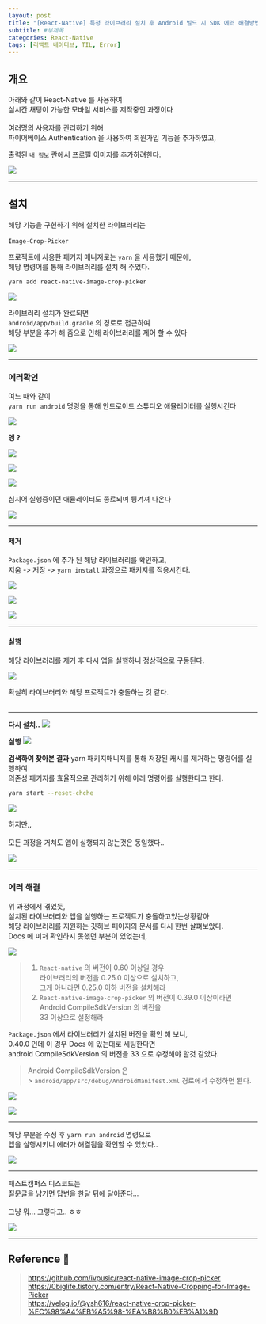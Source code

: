 ```yaml
---
layout: post
title: "[React-Native] 특정 라이브러리 설치 후 Android 빌드 시 SDK 에러 해결방법"
subtitle: #부제목
categories: React-Native
tags: [리액트 네이티브, TIL, Error]
---
```


## 개요

아래와 같이 React-Native 를 사용하여<br>
실시간 채팅이 가능한 모바일 서비스를 제작중인 과정이다<br>
<br>
여러명의 사용자를 관리하기 위해<br>
파이어베이스 Authentication 을 사용하여
회원가입 기능을 추가하였고,<br>

출력된 `내 정보` 란에서 프로필 이미지를 추가하려한다.

![](https://img1.daumcdn.net/thumb/R1280x0/?scode=mtistory2&fname=https%3A%2F%2Fblog.kakaocdn.net%2Fdn%2FVdOsl%2FbtsoiZXjbSF%2FtCgPWb3cAAf8g8oCbvVOHK%2Fimg.png)

---

## 설치

해당 기능을 구현하기 위해 설치한 라이브러리는<br>
<br>
`Image-Crop-Picker`<Br>

프로젝트에 사용한 패키지 매니저로는 `yarn` 을 사용했기 때문에,<br>
해당 명령어를 통해 라이브러리를 설치 해 주었다.

```bash
yarn add react-native-image-crop-picker
```

![](https://img1.daumcdn.net/thumb/R1280x0/?scode=mtistory2&fname=https%3A%2F%2Fblog.kakaocdn.net%2Fdn%2FXYgsr%2FbtsohYRPL9L%2FIrVn3cFaKaqOt3Kx86zxkK%2Fimg.jpg)

라이브러리 설치가 완료되면<br>
`android/app/build.gradle` 의 경로로 접근하여<br>
해당 부분을 추가 해 줌으로 인해 라이브러리를 제어 할 수 있다

![](https://img1.daumcdn.net/thumb/R1280x0/?scode=mtistory2&fname=https%3A%2F%2Fblog.kakaocdn.net%2Fdn%2FB7Nye%2Fbtsoe1WJRfQ%2Fp9RA190uRHkff4S7jUUufK%2Fimg.png)

---

### 에러확인

여느 때와 같이<bR>
`yarn run android` 명령을 통해 안드로이드 스튜디오 애뮬레이터를 실행시킨다<br>

![](https://img1.daumcdn.net/thumb/R1280x0/?scode=mtistory2&fname=https%3A%2F%2Fblog.kakaocdn.net%2Fdn%2FcnBVdq%2FbtsogXMF762%2F4s86dU1ApGkSgKKfL06M30%2Fimg.jpg)

**엥 ?**

![](https://img1.daumcdn.net/thumb/R1280x0/?scode=mtistory2&fname=https%3A%2F%2Fblog.kakaocdn.net%2Fdn%2FqkzUJ%2Fbtsog0bqhLD%2FFhPb5pfCIPYiLVnBobKnM0%2Fimg.jpg)

![](https://img1.daumcdn.net/thumb/R1280x0/?scode=mtistory2&fname=https%3A%2F%2Fblog.kakaocdn.net%2Fdn%2FbLfXVg%2Fbtsofs7JNPF%2FCVOO5BAY2AVfwIdJ6FtK70%2Fimg.jpg)

![](https://img1.daumcdn.net/thumb/R1280x0/?scode=mtistory2&fname=https%3A%2F%2Fblog.kakaocdn.net%2Fdn%2FcRj0xD%2FbtsohXZHq0x%2FwoRRMpJVRmMzJke9zwUdy1%2Fimg.jpg)

심지어 실행중이던 애뮬레이터도 종료되며 튕겨져 나온다

![](https://img1.daumcdn.net/thumb/R1280x0/?scode=mtistory2&fname=https%3A%2F%2Fblog.kakaocdn.net%2Fdn%2FbhOpmV%2FbtsofoYp6TP%2FPkC5MH3y7EONQ6ElGUVoo0%2Fimg.jpg)

---

#### 제거

`Package.json` 에 추가 된 해당 라이브러리를 확인하고,<br>
지움 -> 저장 -> `yarn install` 과정으로 패키지를 적용시킨다.

![](https://img1.daumcdn.net/thumb/R1280x0/?scode=mtistory2&fname=https%3A%2F%2Fblog.kakaocdn.net%2Fdn%2FuVEK7%2FbtsohpWuWnv%2Fbavz2h8bKQoIx8J1OlkpTk%2Fimg.png)

![](https://img1.daumcdn.net/thumb/R1280x0/?scode=mtistory2&fname=https%3A%2F%2Fblog.kakaocdn.net%2Fdn%2FbAa5N9%2FbtsogYSmNNB%2FoKuaVvWWvav6FYfyP9JrLK%2Fimg.jpg)

![](https://img1.daumcdn.net/thumb/R1280x0/?scode=mtistory2&fname=https%3A%2F%2Fblog.kakaocdn.net%2Fdn%2FbDDQPc%2Fbtsoe2H7fks%2FG5WITZgGkHXALGKkkvGVKK%2Fimg.jpg)

---

#### 실행

해당 라이브러리를 제거 후 다시 앱을 실행하니 정상적으로 구동된다.

![](https://img1.daumcdn.net/thumb/R1280x0/?scode=mtistory2&fname=https%3A%2F%2Fblog.kakaocdn.net%2Fdn%2FmSShb%2FbtsokDzLXAg%2FYz7NGxYlMItzaEi0POnbmk%2Fimg.jpg)

확실히 라이브러리와 해당 프로젝트가 충돌하는 것 같다.<br>
<br>

---

**다시 설치..**
![](https://img1.daumcdn.net/thumb/R1280x0/?scode=mtistory2&fname=https%3A%2F%2Fblog.kakaocdn.net%2Fdn%2Fb4R0JG%2FbtsoiYKQABW%2FlVBht1Iukx76XjqOHFUk5k%2Fimg.jpg)

**실행**
![](https://img1.daumcdn.net/thumb/R1280x0/?scode=mtistory2&fname=https%3A%2F%2Fblog.kakaocdn.net%2Fdn%2Fc52k9a%2Fbtsoi0aNT0J%2F9QybdtpEhHpWHOTsprdUr1%2Fimg.jpg)

**검색하여 찾아본 결과**
yarn 패키지매니저를 통해 저장된 캐시를 제거하는 명령어를 실행하여<br>
의존성 패키지를 효율적으로 관리하기 위해 아래 명령어를 실행한다고 한다.

```bash
yarn start --reset-chche
```

![](https://img1.daumcdn.net/thumb/R1280x0/?scode=mtistory2&fname=https%3A%2F%2Fblog.kakaocdn.net%2Fdn%2FWtRhb%2FbtsofNXWtuN%2FdpOWEMcB6uJRZZFEyFoVtk%2Fimg.jpg)

하지만,,<br>
<br>
모든 과정을 거쳐도 앱이 실행되지 않는것은 동일했다..

![](https://img1.daumcdn.net/thumb/R1280x0/?scode=mtistory2&fname=https%3A%2F%2Fblog.kakaocdn.net%2Fdn%2Fc52k9a%2Fbtsoi0aNT0J%2F9QybdtpEhHpWHOTsprdUr1%2Fimg.jpg)

---

### 에러 해결

위 과정에서 겪었듯,<br>
설치된 라이브러리와 앱을 실행하는 프로젝트가 충돌하고있는상황같아<br>
해당 라이브러리를 지원하는 깃허브 페이지의 문서를 다시 한번 살펴보았다.<br>
Docs 에 미처 확인하지 못했던 부분이 있었는데,

![](https://img1.daumcdn.net/thumb/R1280x0/?scode=mtistory2&fname=https%3A%2F%2Fblog.kakaocdn.net%2Fdn%2FkH5fe%2FbtsoeH5nYkU%2FBSrSCYriT8KE9bgKwpK0F1%2Fimg.png)

> 1. `React-native` 의 버전이 0.60 이상일 경우<br>
>    라이브러리의 버전을 0.25.0 이상으로 설치하고,<br>
>    그게 아니라면 0.25.0 이하 버전을 설치해라<br>
> 2. `React-native-image-crop-picker` 의 버전이 0.39.0 이상이라면<br>
>    Android CompileSdkVersion 의 버전을<br>
>    33 이상으로 설정해라

`Package.json` 에서 라이브러리가 설치된 버전을 확인 해 보니,<br>
0.40.0 인데 이 경우 Docs 에 있는대로 세팅한다면<br>
android CompileSdkVersion 의 버전을 33 으로 수정해야 할것 같았다.

> Android CompileSdkVersion 은<br> > `android/app/src/debug/AndroidManifest.xml` 경로에서 수정하면 된다.

![](https://img1.daumcdn.net/thumb/R1280x0/?scode=mtistory2&fname=https%3A%2F%2Fblog.kakaocdn.net%2Fdn%2FuVEK7%2FbtsohpWuWnv%2Fbavz2h8bKQoIx8J1OlkpTk%2Fimg.png)

![](https://img1.daumcdn.net/thumb/R1280x0/?scode=mtistory2&fname=https%3A%2F%2Fblog.kakaocdn.net%2Fdn%2FygMl6%2FbtsogZ4D7pI%2FbnafqdafkrixTT9oYMyvY1%2Fimg.png)

---

해당 부분을 수정 후 `yarn run android` 명령으로<br>
앱을 실행시키니 에러가 해결됨을 확인할 수 있었다..

![](https://img1.daumcdn.net/thumb/R1280x0/?scode=mtistory2&fname=https%3A%2F%2Fblog.kakaocdn.net%2Fdn%2FmSShb%2FbtsokDzLXAg%2FYz7NGxYlMItzaEi0POnbmk%2Fimg.jpg)

---

패스트캠퍼스 디스코드는<br>
질문글을 남기면 답변을 한달 뒤에 달아준다...<br>
<br>
그냥 뭐... 그렇다고.. ㅎㅎ

![](https://img1.daumcdn.net/thumb/R1280x0/?scode=mtistory2&fname=https%3A%2F%2Fblog.kakaocdn.net%2Fdn%2FdhheUL%2FbtsofrnvmES%2FkqNmtwKL5uGPD95Us2ATH0%2Fimg.png)

---

## Reference 🌊

> <https://github.com/ivpusic/react-native-image-crop-picker><br><https://0biglife.tistory.com/entry/React-Native-Cropping-for-Image-Picker><Br><https://velog.io/@ysh616/react-native-crop-picker-%EC%98%A4%EB%A5%98-%EA%B8%B0%EB%A1%9D>
